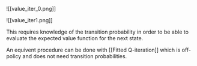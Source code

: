 ![[value_iter_0.png]]

![[value_iter1.png]]

This requires knowledge of the transition probability in order to be able to evaluate the expected value function for the next state. 

An equivent procedure can be done with [[Fitted Q-iteration]] which is off-policy and does not need transition probabilities. 